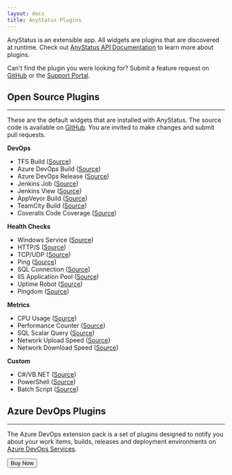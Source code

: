 ```yaml
---
layout: docs
title: AnyStatus Plugins
---
```


AnyStatus is an extensible app. All widgets are plugins that are discovered at runtime. Check out [AnyStatus API Documentation](/docs/api) to learn more about plugins.

Can't find the plugin you were looking for?
Submit a feature request on [GitHub](https://github.com/AnyStatus/Support/issues) or the [Support Portal](https://anystatus.helprace.com/s1-general/ideas).

## Open Source Plugins
----------------------
These are the default widgets that are installed with AnyStatus. The source code is available on [GitHub](https://github.com/AnyStatus/Plugins/tree/master/src/AnyStatus.Plugins/Widgets/DevOps/TFS/Build). You are invited to make changes and submit pull requests.

**DevOps**

- TFS Build ([Source](https://github.com/AnyStatus/Plugins/tree/master/src/AnyStatus.Plugins/Widgets/DevOps/Microsoft/TFS/Build))
- Azure DevOps Build ([Source](https://github.com/AnyStatus/Plugins/tree/master/src/AnyStatus.Plugins/Widgets/DevOps/Microsoft/VSTS/Build))
- Azure DevOps Release ([Source](https://github.com/AnyStatus/Plugins/tree/master/src/AnyStatus.Plugins/Widgets/DevOps/Microsoft/VSTS/Release))
- Jenkins Job ([Source](https://github.com/AnyStatus/Plugins/tree/master/src/AnyStatus.Plugins/Widgets/DevOps/Jenkins/Job))
- Jenkins View ([Source](https://github.com/AnyStatus/Plugins/tree/master/src/AnyStatus.Plugins/Widgets/DevOps/Jenkins/View))
- AppVeyor Build ([Source](https://github.com/AnyStatus/Plugins/tree/master/src/AnyStatus.Plugins/Widgets/DevOps/AppVeyor/Build))
- TeamCity Build ([Source](https://github.com/AnyStatus/Plugins/tree/master/src/AnyStatus.Plugins/Widgets/DevOps/TeamCity/Build))
- Coveralls Code Coverage ([Source](https://github.com/AnyStatus/Plugins/tree/master/src/AnyStatus.Plugins/Widgets/DevOps/Coveralls))

**Health Checks**

- Windows Service ([Source](https://github.com/AnyStatus/Plugins/tree/master/src/AnyStatus.Plugins/Widgets/HealthChecks/WindowsService))
- HTTP/S ([Source](https://github.com/AnyStatus/Plugins/tree/master/src/AnyStatus.Plugins/Widgets/HealthChecks/HTTP))
- TCP/UDP ([Source](https://github.com/AnyStatus/Plugins/tree/master/src/AnyStatus.Plugins/Widgets/HealthChecks/PortCheck))
- Ping ([Source](https://github.com/AnyStatus/Plugins/tree/master/src/AnyStatus.Plugins/Widgets/HealthChecks/Ping))
- SQL Connection ([Source](https://github.com/AnyStatus/Plugins/tree/master/src/AnyStatus.Plugins/Widgets/HealthChecks/SqlServer/Connection))
- IIS Application Pool ([Source](https://github.com/AnyStatus/Plugins/tree/master/src/AnyStatus.Plugins/Widgets/HealthChecks/IIS/AppPool))
- Uptime Robot ([Source](https://github.com/AnyStatus/Plugins/tree/master/src/AnyStatus.Plugins/Widgets/HealthChecks/UptimeRobot))
- Pingdom ([Source](https://github.com/AnyStatus/Plugins/tree/master/src/AnyStatus.Plugins/Widgets/HealthChecks/Pingdom))

**Metrics**

- CPU Usage ([Source](https://github.com/AnyStatus/Plugins/tree/master/src/AnyStatus.Plugins/Widgets/Metrics/CPU/Usage))
- Performance Counter ([Source](https://github.com/AnyStatus/Plugins/tree/master/src/AnyStatus.Plugins/Widgets/Metrics/PerformanceCounters))
- SQL Scalar Query ([Source](https://github.com/AnyStatus/Plugins/tree/master/src/AnyStatus.Plugins/Widgets/Metrics/SqlServer/ScalarQuery))
- Network Upload Speed ([Source](https://github.com/AnyStatus/Plugins/tree/master/src/AnyStatus.Plugins/Widgets/Metrics/NetworkSpeed))
- Network Download Speed ([Source](https://github.com/AnyStatus/Plugins/tree/master/src/AnyStatus.Plugins/Widgets/Metrics/NetworkSpeed))

**Custom**

- C#/VB.NET ([Source](https://github.com/AnyStatus/Plugins/tree/master/src/AnyStatus.Plugins/Widgets/Custom/NET))
- PowerShell ([Source](https://github.com/AnyStatus/Plugins/tree/master/src/AnyStatus.Plugins/Widgets/Custom/PowerShell))
- Batch Script ([Source](https://github.com/AnyStatus/Plugins/tree/master/src/AnyStatus.Plugins/Widgets/Custom/BatchFile))

## Azure DevOps Plugins
-----------------------

The Azure DevOps extension pack is a set of plugins designed to notify you about your work items, builds, releases and deployment environments on [Azure DevOps Services](https://azure.microsoft.com/en-us/services/devops/). 

<p>
    <form action="https://www.paypal.com/cgi-bin/webscr" method="post" target="_top">
        <input type="hidden" name="cmd" value="_s-xclick">
        <input type="hidden" name="hosted_button_id" value="DSSVLGELMML32">
        <button class="btn btn-warning" onclick="ga('send', 'event', 'Buy', 'Azure DevOps');">Buy Now</button>
        <img alt="Buy Now" src="https://www.paypalobjects.com/en_US/i/scr/pixel.gif" width="1" height="1">
    </form>
</p>

